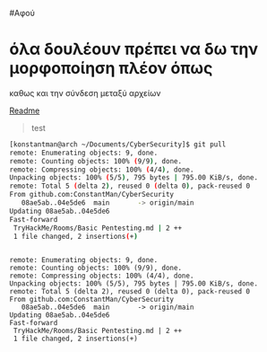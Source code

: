#Αφού 

# όλα δουλέουν πρέπει να δω την μορφοποίηση πλέον όπως 

καθως και την σύνδεση μεταξύ αρχείων


[Readme](README.md)
> test

```bash
[konstantman@arch ~/Documents/CyberSecurity]$ git pull
remote: Enumerating objects: 9, done.
remote: Counting objects: 100% (9/9), done.
remote: Compressing objects: 100% (4/4), done.
Unpacking objects: 100% (5/5), 795 bytes | 795.00 KiB/s, done.
remote: Total 5 (delta 2), reused 0 (delta 0), pack-reused 0
From github.com:ConstantMan/CyberSecurity
   08ae5ab..04e5de6  main       -> origin/main
Updating 08ae5ab..04e5de6
Fast-forward
 TryHackMe/Rooms/Basic Pentesting.md | 2 ++
 1 file changed, 2 insertions(+)



```


```[konstantman@arch ~/Documents/CyberSecurity]$ git pull
remote: Enumerating objects: 9, done.
remote: Counting objects: 100% (9/9), done.
remote: Compressing objects: 100% (4/4), done.
Unpacking objects: 100% (5/5), 795 bytes | 795.00 KiB/s, done.
remote: Total 5 (delta 2), reused 0 (delta 0), pack-reused 0
From github.com:ConstantMan/CyberSecurity
   08ae5ab..04e5de6  main       -> origin/main
Updating 08ae5ab..04e5de6
Fast-forward
 TryHackMe/Rooms/Basic Pentesting.md | 2 ++
 1 file changed, 2 insertions(+)
```

